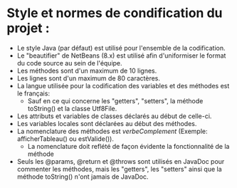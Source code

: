 # Style et normes de condification du projet :

* Le style Java (par défaut) est utilisé pour l'ensemble de la codification. 
* Le "beautifier" de NetBeans (8.x) est utilisé afin d'uniformiser le format du code source au sein de l'équipe.
* Les méthodes sont d'un maximum de 10 lignes.
* Les lignes sont d'un maximum de 80 caractères.
* La langue utilisée pour la codification des variables et des méthodes est le français:
  * Sauf en ce qui concerne les "getters", "setters", la méthode toString() et la classe Utf8File.
* Les attributs et variables de classes déclarés au début de celle-ci.
* Les variables locales sont déclarées au début des méthodes.
* La nomenclature des méthodes est *verbeComplement* (Exemple: afficherTableau() ou estValide()).
  * La nomenclature doit reflété de façon évidente la fonctionnalité de la méthode
* Seuls les @params, @return et @throws sont utilisés en JavaDoc pour commenter les méthodes, mais les "getters", les "setters" ainsi que la méthode toString() n'ont jamais de JavaDoc.
